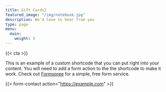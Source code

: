 ```yaml
---
title: Gift Cards2
featured_image: "/img/notebook.jpg"
description: We'd love to hear from you
type: page
menu: 
  main:
    weight: 3
---
```


{{< cta >}}

This is an example of a custom shortcode that you can put right into your content. You will need to add a form action to the the shortcode to make it work. Check out [Formspree](https://formspree.io/) for a simple, free form service. 

{{< form-contact action="https://example.com"  >}}
